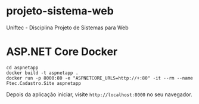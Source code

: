 # projeto-sistema-web
Uniftec - Disciplina Projeto de Sistemas para Web

# ASP.NET Core Docker

```
cd aspnetapp
docker build -t aspnetapp .
docker run -p 8000:80 -e "ASPNETCORE_URLS=http://+:80" -it --rm --name Ftec.Cadastro.Site aspnetapp
```

Depois da aplicação iniciar, visite `http://localhost:8000` no seu navegador.